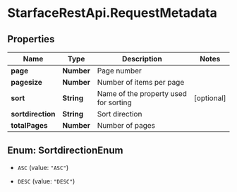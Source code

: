 # StarfaceRestApi.RequestMetadata

## Properties
Name | Type | Description | Notes
------------ | ------------- | ------------- | -------------
**page** | **Number** | Page number | 
**pagesize** | **Number** | Number of items per page | 
**sort** | **String** | Name of the property used for sorting | [optional] 
**sortdirection** | **String** | Sort direction | 
**totalPages** | **Number** | Number of pages | 


<a name="SortdirectionEnum"></a>
## Enum: SortdirectionEnum


* `ASC` (value: `"ASC"`)

* `DESC` (value: `"DESC"`)




